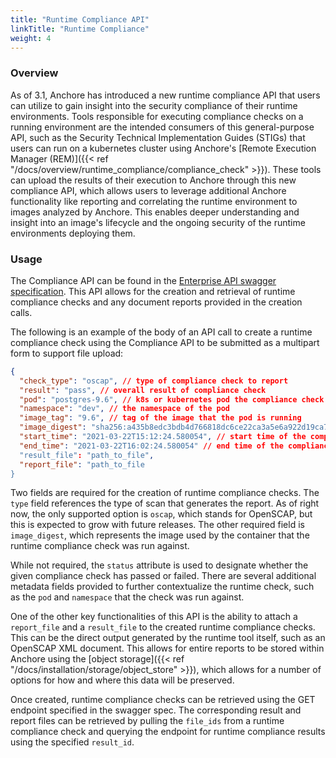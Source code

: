 ```yaml
---
title: "Runtime Compliance API"
linkTitle: "Runtime Compliance"
weight: 4
---
```


### Overview

As of 3.1, Anchore has introduced a new runtime compliance API that users can utilize to gain insight into the security compliance of their runtime environments. Tools responsible for executing compliance checks on a running environment are the intended consumers of this general-purpose API, such as the Security Technical Implementation Guides (STIGs) that users can run on a kubernetes cluster using Anchore's [Remote Execution Manager (REM)]({{< ref "/docs/overview/runtime_compliance/compliance_check" >}}). These tools can upload the results of their execution to Anchore through this new compliance API, which allows users to leverage additional Anchore functionality like reporting and correlating the runtime environment to images analyzed by Anchore. This enables deeper understanding and insight into an image's lifecycle and the ongoing security of the runtime environments deploying them.


### Usage

The Compliance API can be found in the [Enterprise API swagger specification](/current/docs/using/api_usage/specs/enterprise_api_swagger.yaml). This API allows for the creation and retrieval of runtime compliance checks and any document reports provided in the creation calls.

The following is an example of the body of an API call to create a runtime compliance check using the Compliance API to be submitted as a multipart form to support file upload:
```json
{
  "check_type": "oscap", // type of compliance check to report
  "result": "pass", // overall result of compliance check
  "pod": "postgres-9.6", // k8s or kubernetes pod the compliance check was run against
  "namespace": "dev", // the namespace of the pod
  "image_tag": "9.6", // tag of the image that the pod is running
  "image_digest": "sha256:a435b8edc3bdb4d766818dc6ce22ca3a5e6a922d19ca7001afd1359d060500eb", // the digest of the running image
  "start_time": "2021-03-22T15:12:24.580054", // start time of the compliance run
  "end_time": "2021-03-22T16:02:24.580054" // end time of the compliance run
  "result_file": "path_to_file",
  "report_file": "path_to_file
}
```

Two fields are required for the creation of runtime compliance checks. The `type` field references the type of scan that generates the report. As of right now, the only supported option is `oscap`, which stands for OpenSCAP, but this is expected to grow with future releases. The other required field is `image_digest`, which represents the image used by the container that the runtime compliance check was run against. 

While not required, the `status` attribute is used to designate whether the given compliance check has passed or failed. There are several additional metadata fields provided to further contextualize the runtime check, such as the `pod` and `namespace` that the check was run against. 


One of the other key functionalities of this API is the ability to attach a `report_file` and a `result_file` to the created runtime compliance checks. This can be the direct output generated by the runtime tool itself, such as an OpenSCAP XML document. This allows for entire reports to be stored within Anchore using the [object storage]({{< ref "/docs/installation/storage/object_store" >}}), which allows for a number of options for how and where this data will be preserved.  

Once created, runtime compliance checks can be retrieved using the GET endpoint specified in the swagger spec. The corresponding result and report files can be retrieved by pulling the `file_ids` from a runtime compliance check and querying the endpoint for runtime compliance results using the specified `result_id`.

